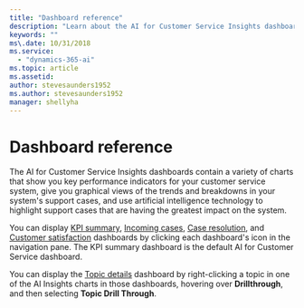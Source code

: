 ```yaml
---
title: "Dashboard reference"
description: "Learn about the AI for Customer Service Insights dashboards."
keywords: ""
ms\.date: 10/31/2018
ms.service:
  - "dynamics-365-ai"
ms.topic: article
ms.assetid: 
author: stevesaunders1952
ms.author: stevesaunders1952
manager: shellyha
---
```


# Dashboard reference

The AI for Customer Service Insights dashboards contain a variety of charts that show you key performance indicators for your customer service system, give you graphical views of the trends and breakdowns in your system's support cases, and use artificial intelligence technology to highlight support cases that are having the greatest impact on the system.

You can display [KPI summary](dash-kpi-summary.md), [Incoming cases](dash-incoming-cases.md), [Case resolution](dash-case-resolutions.md), and [Customer satisfaction](dash-CSAT.md) dashboards by clicking each dashboard's icon in the navigation pane. The KPI summary dashboard is the default AI for Customer Service dashboard.

You can display the [Topic details](dash-topic-details.md) dashboard by right-clicking a topic in one of the AI Insights charts in those dashboards, hovering over **Drillthrough**, and then selecting **Topic Drill Through**.